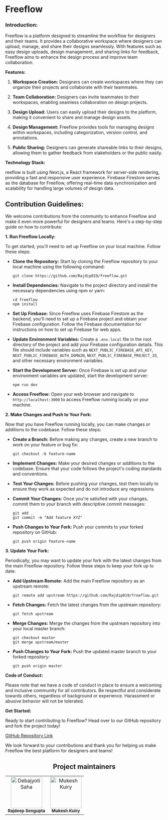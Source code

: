 # Freeflow

### Introduction:
Freeflow is a platform designed to streamline the workflow for designers and their teams. It provides a collaborative workspace where designers can upload, manage, and share their designs seamlessly. With features such as easy design uploads, design management, and sharing links for feedback, Freeflow aims to enhance the design process and improve team collaboration.

**Features:**

1. **Workspace Creation:** Designers can create workspaces where they can organize their projects and collaborate with their teammates.

2. **Team Collaboration:** Designers can invite teammates to their workspaces, enabling seamless collaboration on design projects.

3. **Design Upload:** Users can easily upload their designs to the platform, making it convenient to share and manage design assets.

4. **Design Management:** Freeflow provides tools for managing designs within workspaces, including categorization, version control, and annotations.

5. **Public Sharing:** Designers can generate shareable links to their designs, allowing them to gather feedback from stakeholders or the public easily.

**Technology Stack:**

reeflow is built using Next.js, a React framework for server-side rendering, providing a fast and responsive user experience. Firebase Firestore serves as the database for Freeflow, offering real-time data synchronization and scalability for handling large volumes of design data.

## **Contribution Guidelines:**

We welcome contributions from the community to enhance Freeflow and make it even more powerful for designers and teams. Here's a step-by-step guide on how to contribute:

**1. Run Freeflow Locally:**

To get started, you'll need to set up Freeflow on your local machine. Follow these steps:

- **Clone the Repository:** Start by cloning the Freeflow repository to your local machine using the following command:
  ```
  git clone https://github.com/Rajdip019/freeflow.git
  ```

- **Install Dependencies:** Navigate to the project directory and install the necessary dependencies using npm or yarn:
  ```
  cd freeflow
  npm install
  ```

- **Set Up Firebase:** Since Freeflow uses Firebase Firestore as the backend, you'll need to set up a Firebase project and obtain your Firebase configuration. Follow the Firebase documentation for instructions on how to set up Firebase for web apps.

- **Update Environment Variables:** Create a `.env.local` file in the root directory of the project and add your Firebase configuration details. This file should include variables such as `NEXT_PUBLIC_FIREBASE_API_KEY`, `NEXT_PUBLIC_FIREBASE_AUTH_DOMAIN`, `NEXT_PUBLIC_FIREBASE_PROJECT_ID`, and other necessary environment variables.

- **Start the Development Server:** Once Firebase is set up and your environment variables are updated, start the development server:
  ```
  npm run dev
  ```

- **Access Freeflow:** Open your web browser and navigate to `http://localhost:3000` to access Freeflow running locally on your machine.

**2. Make Changes and Push to Your Fork:**

Now that you have Freeflow running locally, you can make changes or additions to the codebase. Follow these steps:

- **Create a Branch:** Before making any changes, create a new branch to work on your feature or bug fix:
  ```
  git checkout -b feature-name
  ```

- **Implement Changes:** Make your desired changes or additions to the codebase. Ensure that your code follows the project's coding standards and conventions.

- **Test Your Changes:** Before pushing your changes, test them locally to ensure they work as expected and do not introduce any regressions.

- **Commit Your Changes:** Once you're satisfied with your changes, commit them to your branch with descriptive commit messages:
  ```
  git add .
  git commit -m "Add feature XYZ"
  ```

- **Push Changes to Your Fork:** Push your commits to your forked repository on GitHub:
  ```
  git push origin feature-name
  ```

**3. Update Your Fork:**

Periodically, you may want to update your fork with the latest changes from the main Freeflow repository. Follow these steps to keep your fork up to date:

- **Add Upstream Remote:** Add the main Freeflow repository as an upstream remote:
  ```
  git remote add upstream https://github.com/Rajdip019/freeflow.git
  ```

- **Fetch Changes:** Fetch the latest changes from the upstream repository:
  ```
  git fetch upstream
  ```

- **Merge Changes:** Merge the changes from the upstream repository into your local master branch:
  ```
  git checkout master
  git merge upstream/master
  ```

- **Push Changes to Your Fork:** Push the updated master branch to your forked repository:
  ```
  git push origin master
  ```

**Code of Conduct:**

Please note that we have a code of conduct in place to ensure a welcoming and inclusive community for all contributors. Be respectful and considerate towards others, regardless of background or experience. Harassment or abusive behavior will not be tolerated.

**Get Started:**

Ready to start contributing to Freeflow? Head over to our GitHub repository and fork the project today!


[GitHub Repository Link](https://github.com/Rajdip019/freeflow)

We look forward to your contributions and thank you for helping us make Freeflow the best platform for designers and teams!


<h2 align='center'> Project maintainers </h2>
<table align='center'>
<tr>
    <td align="center">
        <a href="https://github.com/Rajdip019">
            <img src="https://avatars.githubusercontent.com/u/91758830?v=4" width="100;" alt="Debajyoti Saha"/>
            <br />
            <sub><b>Rajdeep Sengupta</b></sub>
        </a>
    </td>
    <td align="center">
        <a href="https://github.com/mukeshkuiry">
            <img src="https://avatars.githubusercontent.com/u/99157367?v=4" width="100;" alt="Mukesh Kuiry"/>
            <br />
            <sub><b>Mukesh Kuiry</b></sub>
        </a>
    </td>
  </tr>
</table>
